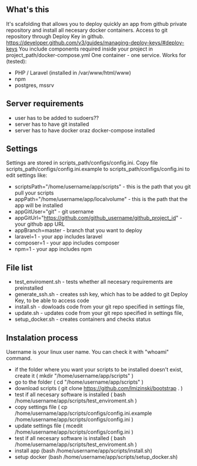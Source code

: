 ## What's this
It's scafolding that allows you to deploy quickly an app from github private repository and install all necesary docker containers.
Access to git repository through Deploy Key in github.
https://developer.github.com/v3/guides/managing-deploy-keys/#deploy-keys
You include components required inside your project in project_path/docker-compose.yml
One container - one service.
Works for (tested):
 * PHP / Laravel  (installed in /var/www/html/www)
 * npm
 * postgres, mssrv

## Server requirements
 * user has to be added to sudoers??
 * server has to have git installed
 * server has to have docker oraz docker-compose installed

## Settings
Settings are stored in scripts_path/configs/config.ini. 
Copy file scripts_path/configs/config.ini.example to scripts_path/configs/config.ini to edit settings like:
 * scriptsPath="/home/username/app/scripts"         - this is the path that you git pull your scripts
 * appPath="/home/username/app/localvolume"         - this is the path that the app will be installed
 * appGitUser="git"                                 - git username
 * appGitUrl="https://github.com/github_username/github_project_id" - your github app URL
 * appBranch=master                                 - branch that you want to deploy
 * laravel=1                                        - your app includes laravel
 * composer=1                                       - your app includes composer
 * npm=1                                            - your app includes npm

## File list
 * test_enviroment.sh - tests whether all necesary requirements are preinstalled
 * generate_ssh.sh - creates ssh key, which has to be added to git Deploy Key, to be able to access code
 * install.sh - dowloads code from your git repo specified in settings file,
 * update.sh - updates code from your git repo specified in settings file,
 * setup_docker.sh - creates containers and checks status
 
## Instalation process
Username is your linux user name. You can check it with "whoami" command.
 * if the folder where you want your scripts to be installed doesn't exist, create it ( mkdir "/home/username/app/scripts" )
 * go to the folder  ( cd "/home/username/app/scripts" )
 * download scripts ( git clone https://github.com/lmizinski/bootstrap . )
 * test if all necesary software is installed ( bash /home/username/app/scripts/test_enviroment.sh )
 * copy settings file ( cp /home/username/app/scripts/configs/config.ini.example /home/username/app/scripts/configs/config.ini )
 * update settings file ( mcedit /home/username/app/scripts/configs/config.ini )
 * test if all necesary software is installed ( bash /home/username/app/scripts/test_enviroment.sh )
 * install app (bash /home/username/app/scripts/install.sh)
 * setup docker (bash /home/username/app/scripts/setup_docker.sh) 